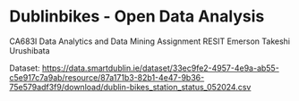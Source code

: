 Dublinbikes - Open Data Analysis
=
CA683I Data Analytics and Data Mining Assignment RESIT
Emerson Takeshi Urushibata




Dataset: https://data.smartdublin.ie/dataset/33ec9fe2-4957-4e9a-ab55-c5e917c7a9ab/resource/87a171b3-82b1-4e47-9b36-75e579adf3f9/download/dublin-bikes_station_status_052024.csv
